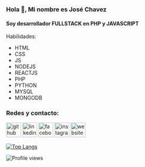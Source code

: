 ### Hola 👋, Mi nombre es José Chavez
#### Soy desarrollador FULLSTACK en PHP y JAVASCRIPT

Habilidades:

  - HTML 
  - CSS
  - JS
  - NODEJS
  - REACTJS 
  - PHP
  - PYTHON
  - MYSQL
  - MONGODB

### Redes y contacto:

[<img src='https://cdn.jsdelivr.net/npm/simple-icons@3.0.1/icons/github.svg' alt='github' height='40'>](https://github.com/licjosechavez)  [<img src='https://cdn.jsdelivr.net/npm/simple-icons@3.0.1/icons/linkedin.svg' alt='linkedin' height='40'>](https://www.linkedin.com/in/lic-jos%C3%A9-chavez//)  [<img src='https://cdn.jsdelivr.net/npm/simple-icons@3.0.1/icons/facebook.svg' alt='facebook' height='40'>](https://www.facebook.com/chavezdrive)  [<img src='https://cdn.jsdelivr.net/npm/simple-icons@3.0.1/icons/instagram.svg' alt='instagram' height='40'>](https://www.instagram.com/chavezdrive/)  [<img src='https://cdn.jsdelivr.net/npm/simple-icons@3.0.1/icons/icloud.svg' alt='website' height='40'>](www.chavezdrive.com.ar)  

[![Top Langs](https://github-readme-stats.vercel.app/api/top-langs/?username=licjosechavez)](https://github.com/anuraghazra/github-readme-stats)

![Profile views](https://gpvc.arturio.dev/licjosechavez)  
